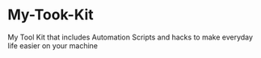 # My-Took-Kit
My Tool Kit that includes Automation Scripts and hacks to make everyday life easier on your machine
